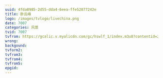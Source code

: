 ```yaml
---
uuid: 4fda8985-2d55-dda4-6eea-ffe52877242e
title: 卧云峰
logo: /images/tvlogo/livechina.png
date: 7007
categories: 风景
tvid: 7007
tvfrom: https://gcalic.v.myalicdn.com/gc/hswlf_1/index.m3u8?contentid=2820180516001
wrong:
backgound:
tvform2:
tvfrom3:
tvfrom4:
tvfrom5:
epgid:
---
```

